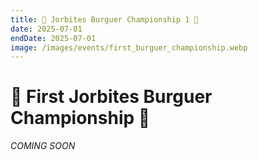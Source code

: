 ```yaml
---
title: 🍔 Jorbites Burguer Championship 1 🍔
date: 2025-07-01
endDate: 2025-07-01
image: /images/events/first_burguer_championship.webp
---
```


# 🍔 First Jorbites Burguer Championship 🍔

*COMING SOON*

